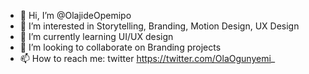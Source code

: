 - 👋 Hi, I’m @OlajideOpemipo
- 👀 I’m interested in Storytelling, Branding, Motion Design, UX Design
- 🌱 I’m currently learning UI/UX design
- 💞️ I’m looking to collaborate on Branding projects
- 📫 How to reach me: twitter https://twitter.com/OlaOgunyemi_

<!---
OlajideOpemipo/OlajideOpemipo is a ✨ special ✨ repository because its `README.md` (this file) appears on your GitHub profile.
You can click the Preview link to take a look at your changes.
--->
